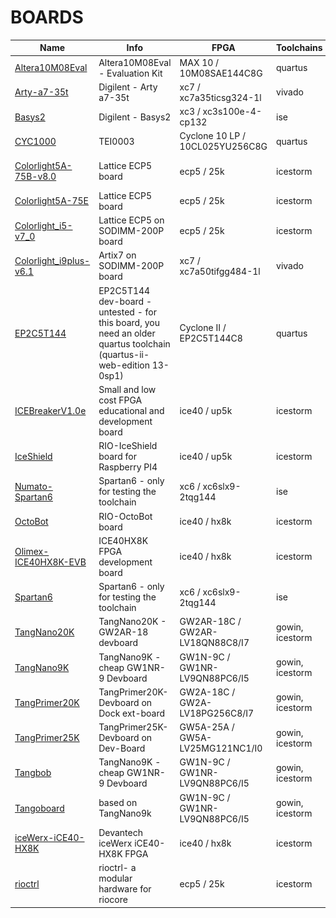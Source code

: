 # BOARDS
| Name | Info | FPGA | Toolchains | Image |
| --- | --- | --- |  --- | :---: |
| [Altera10M08Eval](Altera10M08Eval/README.md) | Altera10M08Eval - Evaluation Kit | MAX 10 / 10M08SAE144C8G | quartus | <img src="Altera10M08Eval/board.png" height="48"> |
| [Arty-a7-35t](Arty-a7-35t/README.md) | Digilent - Arty a7-35t | xc7 / xc7a35ticsg324-1l | vivado | <img src="Arty-a7-35t/board.png" height="48"> |
| [Basys2](Basys2/README.md) | Digilent - Basys2 | xc3 / xc3s100e-4-cp132 | ise | <img src="Basys2/board.png" height="48"> |
| [CYC1000](CYC1000/README.md) | TEI0003 | Cyclone 10 LP / 10CL025YU256C8G | quartus | <img src="CYC1000/board.png" height="48"> |
| [Colorlight5A-75B-v8.0](Colorlight5A-75B-v8.0/README.md) | Lattice ECP5 board | ecp5 / 25k | icestorm | <img src="Colorlight5A-75B-v8.0/board.png" height="48"> |
| [Colorlight5A-75E](Colorlight5A-75E/README.md) | Lattice ECP5 board | ecp5 / 25k | icestorm | <img src="Colorlight5A-75E/board.png" height="48"> |
| [Colorlight_i5-v7_0](Colorlight_i5-v7_0/README.md) | Lattice ECP5 on SODIMM-200P board | ecp5 / 25k | icestorm | <img src="Colorlight_i5-v7_0/board.png" height="48"> |
| [Colorlight_i9plus-v6.1](Colorlight_i9plus-v6.1/README.md) | Artix7 on SODIMM-200P board | xc7 / xc7a50tifgg484-1l | vivado | <img src="Colorlight_i9plus-v6.1/board.png" height="48"> |
| [EP2C5T144](EP2C5T144/README.md) | EP2C5T144 dev-board - untested - for this board, you need an older quartus toolchain (quartus-ii-web-edition 13-0sp1) | Cyclone II / EP2C5T144C8 | quartus | <img src="EP2C5T144/board.png" height="48"> |
| [ICEBreakerV1.0e](ICEBreakerV1.0e/README.md) | Small and low cost FPGA educational and development board | ice40 / up5k | icestorm | <img src="ICEBreakerV1.0e/board.png" height="48"> |
| [IceShield](IceShield/README.md) | RIO-IceShield board for Raspberry PI4 | ice40 / up5k | icestorm | <img src="IceShield/board.png" height="48"> |
| [Numato-Spartan6](Numato-Spartan6/README.md) | Spartan6 - only for testing the toolchain | xc6 / xc6slx9-2tqg144 | ise | <img src="Numato-Spartan6/board.png" height="48"> |
| [OctoBot](OctoBot/README.md) | RIO-OctoBot board | ice40 / hx8k | icestorm | <img src="OctoBot/board.png" height="48"> |
| [Olimex-ICE40HX8K-EVB](Olimex-ICE40HX8K-EVB/README.md) | ICE40HX8K FPGA development board | ice40 / hx8k | icestorm | <img src="Olimex-ICE40HX8K-EVB/board.png" height="48"> |
| [Spartan6](Spartan6/README.md) | Spartan6 - only for testing the toolchain | xc6 / xc6slx9-2tqg144 | ise | |
| [TangNano20K](TangNano20K/README.md) | TangNano20K - GW2AR-18 devboard | GW2AR-18C / GW2AR-LV18QN88C8/I7 | gowin, icestorm | <img src="TangNano20K/board.png" height="48"> |
| [TangNano9K](TangNano9K/README.md) | TangNano9K - cheap GW1NR-9 Devboard | GW1N-9C / GW1NR-LV9QN88PC6/I5 | gowin, icestorm | <img src="TangNano9K/board.png" height="48"> |
| [TangPrimer20K](TangPrimer20K/README.md) | TangPrimer20K-Devboard on Dock ext-board | GW2A-18C / GW2A-LV18PG256C8/I7 | gowin, icestorm | <img src="TangPrimer20K/board.png" height="48"> |
| [TangPrimer25K](TangPrimer25K/README.md) | TangPrimer25K-Devboard on Dev-Board | GW5A-25A / GW5A-LV25MG121NC1/I0 | gowin, icestorm | <img src="TangPrimer25K/board.png" height="48"> |
| [Tangbob](Tangbob/README.md) | TangNano9K - cheap GW1NR-9 Devboard | GW1N-9C / GW1NR-LV9QN88PC6/I5 | gowin, icestorm | <img src="Tangbob/board.png" height="48"> |
| [Tangoboard](Tangoboard/README.md) | based on TangNano9k | GW1N-9C / GW1NR-LV9QN88PC6/I5 | gowin, icestorm | <img src="Tangoboard/board.png" height="48"> |
| [iceWerx-iCE40-HX8K](iceWerx-iCE40-HX8K/README.md) | Devantech iceWerx iCE40-HX8K FPGA | ice40 / hx8k | icestorm | <img src="iceWerx-iCE40-HX8K/board.png" height="48"> |
| [rioctrl](rioctrl/README.md) | rioctrl- a modular hardware for riocore | ecp5 / 25k | icestorm | <img src="rioctrl/board.png" height="48"> |
